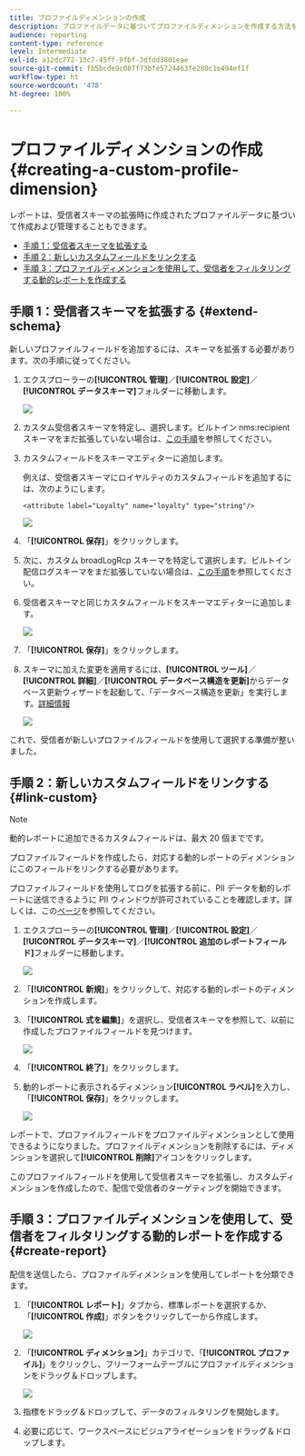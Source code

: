 ```yaml
---
title: プロファイルディメンションの作成
description: プロファイルデータに基づいてプロファイルディメンションを作成する方法を説明します。
audience: reporting
content-type: reference
level: Intermediate
exl-id: a12dc772-13c7-45ff-9fbf-3dfdd3801eae
source-git-commit: fb5bcde9c087f73bfe5724463fe280c1e494ef1f
workflow-type: ht
source-wordcount: '478'
ht-degree: 100%

---
```


# プロファイルディメンションの作成{#creating-a-custom-profile-dimension}

レポートは、受信者スキーマの拡張時に作成されたプロファイルデータに基づいて作成および管理することもできます。

* [手順 1：受信者スキーマを拡張する](##extend-schema)
* [手順 2：新しいカスタムフィールドをリンクする](#link-custom)
* [手順 3：プロファイルディメンションを使用して、受信者をフィルタリングする動的レポートを作成する](#create-report)

## 手順 1：受信者スキーマを拡張する {#extend-schema}

新しいプロファイルフィールドを追加するには、スキーマを拡張する必要があります。次の手順に従ってください。

1. エクスプローラーの&#x200B;**[!UICONTROL 管理]**／**[!UICONTROL 設定]**／**[!UICONTROL データスキーマ]**&#x200B;フォルダーに移動します。

   ![](assets/custom_field_1.png)

1. カスタム受信者スキーマを特定し、選択します。ビルトイン nms:recipient スキーマをまだ拡張していない場合は、[この手順](https://experienceleague.adobe.com/ja/docs/campaign/campaign-v8/developer/shemas-forms/extend-schema)を参照してください。

1. カスタムフィールドをスキーマエディターに追加します。

   例えば、受信者スキーマにロイヤルティのカスタムフィールドを追加するには、次のようにします。

   ```
   <attribute label="Loyalty" name="loyalty" type="string"/>
   ```

   ![](assets/custom_field_2.png)

1. 「**[!UICONTROL 保存]**」をクリックします。

1. 次に、カスタム broadLogRcp スキーマを特定して選択します。ビルトイン配信ログスキーマをまだ拡張していない場合は、[この手順](https://experienceleague.adobe.com/ja/docs/campaign/campaign-v8/developer/shemas-forms/extend-schema)を参照してください。

1. 受信者スキーマと同じカスタムフィールドをスキーマエディターに追加します。

   ![](assets/custom_field_3.png)

1. 「**[!UICONTROL 保存]**」をクリックします。

1. スキーマに加えた変更を適用するには、**[!UICONTROL ツール]**／**[!UICONTROL 詳細]**／**[!UICONTROL データベース構造を更新]**&#x200B;からデータベース更新ウィザードを起動して、「データベース構造を更新」を実行します。[詳細情報](https://experienceleague.adobe.com/ja/docs/campaign/campaign-v8/developer/shemas-forms/update-database-structure)

   ![](assets/custom_field_4.png)

これで、受信者が新しいプロファイルフィールドを使用して選択する準備が整いました。

## 手順 2：新しいカスタムフィールドをリンクする {#link-custom}

>[!NOTE]
>
> 動的レポートに追加できるカスタムフィールドは、最大 20 個までです。

プロファイルフィールドを作成したら、対応する動的レポートのディメンションにこのフィールドをリンクする必要があります。

プロファイルフィールドを使用してログを拡張する前に、PII データを動的レポートに送信できるように PII ウィンドウが許可されていることを確認します。詳しくは、この[ページ](pii-agreement.md)を参照してください。

1. エクスプローラーの&#x200B;**[!UICONTROL 管理]**／**[!UICONTROL 設定]**／**[!UICONTROL データスキーマ]**／**[!UICONTROL 追加のレポートフィールド]**&#x200B;フォルダーに移動します。

   ![](assets/custom_field_5.png)

1. 「**[!UICONTROL 新規]**」をクリックして、対応する動的レポートのディメンションを作成します。

1. 「**[!UICONTROL 式を編集]**」を選択し、受信者スキーマを参照して、以前に作成したプロファイルフィールドを見つけます。

   ![](assets/custom_field_6.png)

1. 「**[!UICONTROL 終了]**」をクリックします。

1. 動的レポートに表示されるディメンション&#x200B;**[!UICONTROL ラベル]**&#x200B;を入力し、「**[!UICONTROL 保存]**」をクリックします。

   ![](assets/custom_field_7.png)

レポートで、プロファイルフィールドをプロファイルディメンションとして使用できるようになりました。プロファイルディメンションを削除するには、ディメンションを選択して&#x200B;**[!UICONTROL 削除]**&#x200B;アイコンをクリックします。

このプロファイルフィールドを使用して受信者スキーマを拡張し、カスタムディメンションを作成したので、配信で受信者のターゲティングを開始できます。

## 手順 3：プロファイルディメンションを使用して、受信者をフィルタリングする動的レポートを作成する {#create-report}

配信を送信したら、プロファイルディメンションを使用してレポートを分類できます。

1. 「**[!UICONTROL レポート]**」タブから、標準レポートを選択するか、「**[!UICONTROL 作成]**」ボタンをクリックして一から作成します。

   ![](assets/custom_field_8.png)

1. 「**[!UICONTROL ディメンション]**」カテゴリで、「**[!UICONTROL プロファイル]**」をクリックし、フリーフォームテーブルにプロファイルディメンションをドラッグ＆ドロップします。

   ![](assets/custom_field_9.png)

1. 指標をドラッグ＆ドロップして、データのフィルタリングを開始します。

1. 必要に応じて、ワークスペースにビジュアライゼーションをドラッグ＆ドロップします。

